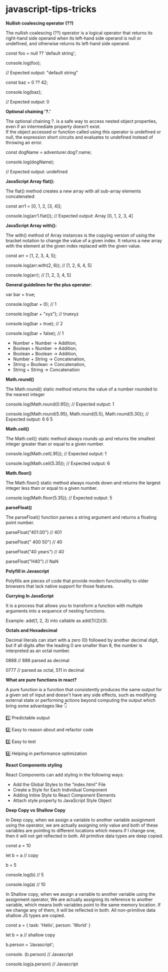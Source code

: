 # javascript-tips-tricks

**Nullish coalescing operator (??)**

The nullish coalescing (??) operator is a logical operator that returns its right-hand side operand when its left-hand side operand is null or undefined, and otherwise returns its left-hand side operand. 

const foo = null ?? 'default string';

console.log(foo);

// Expected output: "default string"

const baz = 0 ?? 42;

console.log(baz);

// Expected output: 0


**Optional chaining '?.'**

The optional chaining ?. is a safe way to access nested object properties, even if an intermediate property doesn’t exist.  
If the object accessed or function called using this operator is undefined or null, the expression short circuits and evaluates to undefined instead of throwing an error.

const dogName = adventurer.dog?.name;

console.log(dogName);

// Expected output: undefined


**JavaScript Array flat():**

The flat() method creates a new array with all sub-array elements concatenated:

const arr1 = [0, 1, 2, [3, 4]];

console.log(arr1.flat());
// Expected output: Array [0, 1, 2, 3, 4]


**JavaScript Array with():**

The with() method of Array instances is the copying version of using the bracket notation to change the value of a given index. It returns a new array with the element at the given index replaced with the given value.

const arr = [1, 2, 3, 4, 5];

console.log(arr.with(2, 6)); // [1, 2, 6, 4, 5]

console.log(arr); // [1, 2, 3, 4, 5]


**General guidelines for the plus operator:**

var bar = true;

console.log(bar + 0); // 1

console.log(bar + "xyz"); // truexyz

console.log(bar + true); // 2

console.log(bar + false); // 1

* Number + Number -> Addition,
* Boolean + Number -> Addition,
* Boolean + Boolean -> Addition,
* Number + String -> Concatenation,
* String + Boolean -> Concatenation,
* String + String -> Concatenation

**Math.round()**

The Math.round() static method returns the value of a number rounded to the nearest integer

console.log(Math.round(0.95)); // Expected output: 1

console.log(Math.round(5.95), Math.round(5.5), Math.round(5.30)); 
// Expected output: 6 6 5

**Math.ceil()**

The Math.ceil() static method always rounds up and returns the smallest integer greater than or equal to a given number.

console.log(Math.ceil(.95));  // Expected output: 1

console.log(Math.ceil(5.35)); // Expected output: 6

**Math.floor()**

The Math.floor() static method always rounds down and returns the largest integer less than or equal to a given number.

console.log(Math.floor(5.35)); // Expected output: 5

**parseFloat()**

The parseFloat() function parses a string argument and returns a floating point number.

parseFloat("401.00") // 401

parseFloat("   400 50") // 40

parseFloat("40 years") // 40

parseFloat("H40") // NaN

**Polyfill in Javascript**

Polyfills are pieces of code that provide modern functionality to older browsers that lack native support for those features. 


**Currying In JavaScript**

It is a process that allows you to transform a function with multiple arguments into a sequence of nesting functions.

Example: add(1, 2, 3) into callable as add(1)(2)(3).

**Octals and Hexadecimal**

Decimal literals can start with a zero (0) followed by another decimal digit, but if all digits after the leading 0 are smaller than 8, the number is interpreted as an octal number.

0888 // 888 parsed as decimal 

0777 // parsed as octal, 511 in decimal


**What are pure functions in react?**

A pure function is a function that consistently produces the same output for a given set of input and doesn't have any side effects, such as modifying external state or performing actions beyond computing the output which bring some advantages like 👇

1️⃣ Predictable output

2️⃣ Easy to reason about and refactor code

3️⃣ Easy to test

4️⃣ Helping in performance optimization

**React Components styling**

React Components can add styling in the following ways:

* Add the Global Styles to the “index.html” File
* Create a Style for Each Individual Component
* Adding Inline Style to React Component Elements
* Attach style property to JavaScript Style Object

**Deep Copy vs Shallow Copy**

In Deep copy, when we assign a variable to another variable assignment using the operator, we are actually assigning only value and both of these variables are pointing to different locations which means if I change one, then it will not get reflected in both. All primitive data types are deep copied.

const a = 10

let b = a // copy

b = 5

console.log(b) // 5

console.log(a) // 10

In Shallow copy, when we assign a variable to another variable using the assignment operator, We are actually assigning its reference to another variable, which means both variables point to the same memory location. If we change any of them, it will be reflected in both. All non-primitive data shallow JS types are copied.

const a = {
task: 'Hello',
person: 'World'
}

let b = a // shallow copy

b.person = 'Javascript';

console. (b.person) // Javascript

console.log(a.person) // Javascript
